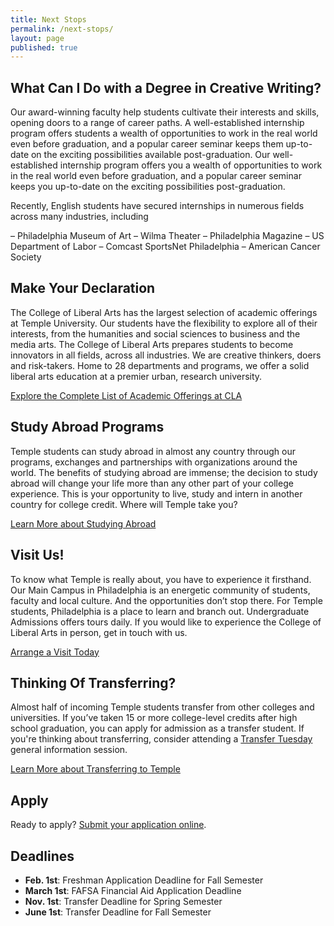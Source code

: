 ```yaml
---
title: Next Stops
permalink: /next-stops/
layout: page
published: true
---
```


## What Can I Do with a Degree in Creative Writing?
Our award-winning faculty help students cultivate their interests and skills, opening doors to a range of career paths. A well-established internship program offers students a wealth of opportunities to work in the real world even before graduation, and a popular career seminar keeps them up-to-date on the exciting possibilities available post-graduation. Our well-established internship program offers you a wealth of opportunities to work in the real world even before graduation, and a popular career seminar keeps you up-to-date on the exciting possibilities post-graduation. 

Recently, English students have secured internships in numerous fields across many industries, including

– Philadelphia Museum of Art
– Wilma Theater
– Philadelphia Magazine
– US Department of Labor
– Comcast SportsNet Philadelphia
– American Cancer Society

## Make Your Declaration
The College of Liberal Arts has the largest selection of academic offerings at Temple University. Our students have the flexibility to explore all of their interests, from the humanities and social sciences to business and the media arts. The College of Liberal Arts prepares students to become innovators in all fields, across all industries. We are creative thinkers, doers and risk-takers. Home to 28 departments and programs, we offer a solid liberal arts education at a premier urban, research university.

[Explore the Complete List of Academic Offerings at CLA](http://www.liberalarts.temple.edu)

## Study Abroad Programs
Temple students can study abroad in almost any country through our programs, exchanges and partnerships with organizations around the world. The benefits of studying abroad are immense; the decision to study abroad will change your life more than any other part of your college experience. This is your opportunity to live, study and intern in another country for college credit. Where will Temple take you?

[Learn More about Studying Abroad](https://studyabroad.temple.edu/)

## Visit Us!
To know what Temple is really about, you have to experience it firsthand. Our Main Campus in Philadelphia is an energetic community of students, faculty and local culture. And the opportunities don’t stop there. For Temple students, Philadelphia is a place to learn and branch out. Undergraduate Admissions offers tours daily. If you would like to experience the College of Liberal Arts in person, get in touch with us.

[Arrange a Visit Today](http://admissions.temple.edu/visit)

## Thinking Of Transferring?
Almost half of incoming Temple students transfer from other colleges and universities. If you’ve taken 15 or more college-level credits after high school graduation, you can apply for admission as a transfer student.  If you're thinking about transferring, consider attending a [Transfer Tuesday](http://admissions.temple.edu/visit/transfer-tuesday) general information session.

[Learn More about Transferring to Temple](http://admissions.temple.edu/apply/transfer-applicant)

## Apply
Ready to apply? [Submit your application online](http://admissions.temple.edu/apply).

## Deadlines
- **Feb. 1st**: Freshman Application Deadline for Fall Semester
- **March 1st**: FAFSA Financial Aid Application Deadline
- **Nov. 1st**: Transfer Deadline for Spring Semester
- **June 1st**: Transfer Deadline for Fall Semester

